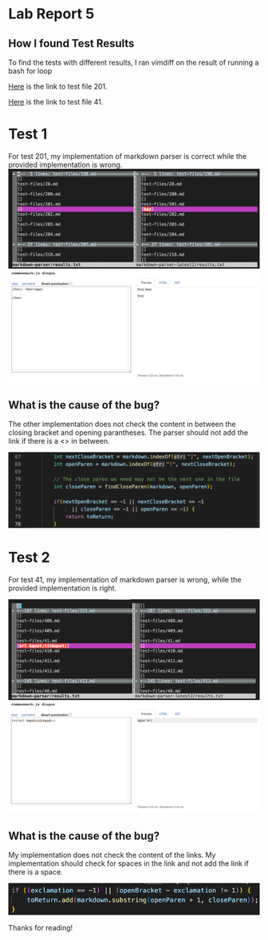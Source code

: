 # Lab Report 5

## How I found Test Results

To find the tests with different results, I ran vimdiff on the result of running a bash for loop

[Here](https://github.com/ShinyiOuyang/markdown-parser/blob/main/test-files/201.md) is the link to test file 201.

[Here](https://github.com/ShinyiOuyang/markdown-parser/blob/main/test-files/41.md) is the link to test file 41.



# Test 1

For test 201, my implementation of markdown parser is correct while the provided implementation is wrong.
![difference1](lab5/vimDiff201.png)
![actual1](lab5/actual201.png)

## What is the cause of the bug?

The other implementation does not check the content in between the closing bracket and opening parantheses. The parser should not add the link if there is a <> in between.

![bug201](lab5/bug201OtherImplementation.png)

# Test 2

For test 41, my implementation of markdown parser is wrong, while the provided implementation is right.

![difference2](lab5/vimDiff41.png)
![actual2](lab5/actual41.png)

## What is the cause of the bug?

My implementation does not check the content of the links. My implementation should check for spaces in the link and not add the link if there is a space.

![bug41](lab5/bug41MyImplementation.png)


Thanks for reading!